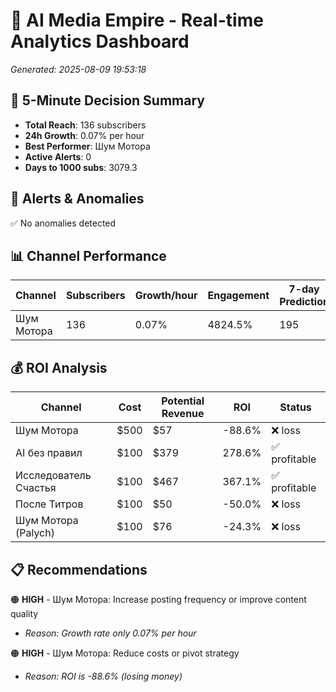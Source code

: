 # 🚀 AI Media Empire - Real-time Analytics Dashboard

*Generated: 2025-08-09 19:53:18*

## 🎯 5-Minute Decision Summary

- **Total Reach**: 136 subscribers
- **24h Growth**: 0.07% per hour
- **Best Performer**: Шум Мотора
- **Active Alerts**: 0
- **Days to 1000 subs**: 3079.3

## 🚨 Alerts & Anomalies

✅ No anomalies detected

## 📊 Channel Performance

| Channel | Subscribers | Growth/hour | Engagement | 7-day Prediction |
|---------|------------|-------------|------------|------------------|
| Шум Мотора | 136 | 0.07% | 4824.5% | 195 |

## 💰 ROI Analysis

| Channel | Cost | Potential Revenue | ROI | Status |
|---------|------|------------------|-----|--------|
| Шум Мотора | $500 | $57 | -88.6% | ❌ loss |
| AI без правил | $100 | $379 | 278.6% | ✅ profitable |
| Исследователь Счастья | $100 | $467 | 367.1% | ✅ profitable |
| После Титров | $100 | $50 | -50.0% | ❌ loss |
| Шум Мотора (Palych) | $100 | $76 | -24.3% | ❌ loss |

## 📋 Recommendations

🟠 **HIGH** - Шум Мотора: Increase posting frequency or improve content quality
   - *Reason: Growth rate only 0.07% per hour*

🟠 **HIGH** - Шум Мотора: Reduce costs or pivot strategy
   - *Reason: ROI is -88.6% (losing money)*

